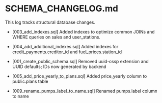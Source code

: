 # SCHEMA_CHANGELOG.md

This log tracks structural database changes.

- [003_add_indexes.sql] Added indexes to optimize common JOINs and WHERE queries on sales and user_stations.

- [004_add_additional_indexes.sql] Added indexes for credit_payments.creditor_id and fuel_prices.station_id
- [001_create_public_schema.sql] Removed uuid-ossp extension and UUID defaults; IDs now generated by backend
- [005_add_price_yearly_to_plans.sql] Added price_yearly column to public.plans table
- [009_rename_pumps_label_to_name.sql] Renamed pumps.label column to name
